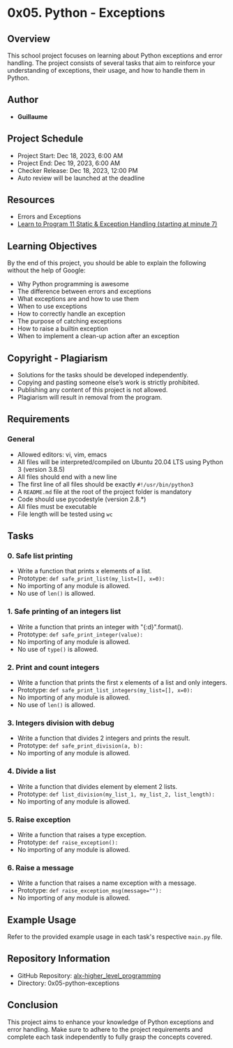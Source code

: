 # 0x05. Python - Exceptions

## Overview
This school project focuses on learning about Python exceptions and error handling. The project consists of several tasks that aim to reinforce your understanding of exceptions, their usage, and how to handle them in Python.

## Author
- **Guillaume**

## Project Schedule
- Project Start: Dec 18, 2023, 6:00 AM
- Project End: Dec 19, 2023, 6:00 AM
- Checker Release: Dec 18, 2023, 12:00 PM
- Auto review will be launched at the deadline

## Resources
- Errors and Exceptions
- [Learn to Program 11 Static & Exception Handling (starting at minute 7)](#)
  
## Learning Objectives
By the end of this project, you should be able to explain the following without the help of Google:
- Why Python programming is awesome
- The difference between errors and exceptions
- What exceptions are and how to use them
- When to use exceptions
- How to correctly handle an exception
- The purpose of catching exceptions
- How to raise a builtin exception
- When to implement a clean-up action after an exception

## Copyright - Plagiarism
- Solutions for the tasks should be developed independently.
- Copying and pasting someone else’s work is strictly prohibited.
- Publishing any content of this project is not allowed.
- Plagiarism will result in removal from the program.

## Requirements
### General
- Allowed editors: vi, vim, emacs
- All files will be interpreted/compiled on Ubuntu 20.04 LTS using Python 3 (version 3.8.5)
- All files should end with a new line
- The first line of all files should be exactly `#!/usr/bin/python3`
- A `README.md` file at the root of the project folder is mandatory
- Code should use pycodestyle (version 2.8.*)
- All files must be executable
- File length will be tested using `wc`

## Tasks
### 0. Safe list printing
- Write a function that prints x elements of a list.
- Prototype: `def safe_print_list(my_list=[], x=0):`
- No importing of any module is allowed.
- No use of `len()` is allowed.

### 1. Safe printing of an integers list
- Write a function that prints an integer with "{:d}".format().
- Prototype: `def safe_print_integer(value):`
- No importing of any module is allowed.
- No use of `type()` is allowed.

### 2. Print and count integers
- Write a function that prints the first x elements of a list and only integers.
- Prototype: `def safe_print_list_integers(my_list=[], x=0):`
- No importing of any module is allowed.
- No use of `len()` is allowed.

### 3. Integers division with debug
- Write a function that divides 2 integers and prints the result.
- Prototype: `def safe_print_division(a, b):`
- No importing of any module is allowed.

### 4. Divide a list
- Write a function that divides element by element 2 lists.
- Prototype: `def list_division(my_list_1, my_list_2, list_length):`
- No importing of any module is allowed.

### 5. Raise exception
- Write a function that raises a type exception.
- Prototype: `def raise_exception():`
- No importing of any module is allowed.

### 6. Raise a message
- Write a function that raises a name exception with a message.
- Prototype: `def raise_exception_msg(message=""):`
- No importing of any module is allowed.

## Example Usage
Refer to the provided example usage in each task's respective `main.py` file.

## Repository Information
- GitHub Repository: [alx-higher_level_programming](https://github.com/username/alx-higher_level_programming)
- Directory: 0x05-python-exceptions

## Conclusion
This project aims to enhance your knowledge of Python exceptions and error handling. Make sure to adhere to the project requirements and complete each task independently to fully grasp the concepts covered.

